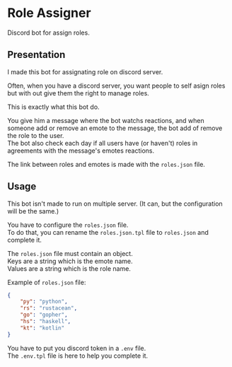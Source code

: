 # Role Assigner

Discord bot for assign roles.

## Presentation

I made this bot for assignating role on discord server.

Often, when you have a discord server, you want people to self asign roles but
with out give them the right to manage roles.

This is exactly what this bot do.

You give him a message where the bot watchs reactions, and when someone add or remove
an emote to the message, the bot add of remove the role to the user.  
The bot also check each day if all users have (or haven't) roles in agreements
with the message's emotes reactions.

The link between roles and emotes is made with the `roles.json` file.

## Usage

This bot isn't made to run on multiple server. (It can, but the configuration
will be the same.)

You have to configure the `roles.json` file.  
To do that, you can rename the `roles.json.tpl` file to `roles.json` and
complete it.

The `roles.json` file must contain an object.  
Keys are a string which is the emote name.  
Values are a string which is the role name.

Example of `roles.json` file:
```json
{
    "py": "python",
    "rs": "rustacean",
    "go": "gopher",
    "hs": "haskell",
    "kt": "kotlin"
}
```

You have to put you discord token in a `.env` file.  
The `.env.tpl` file is here to help you complete it.
